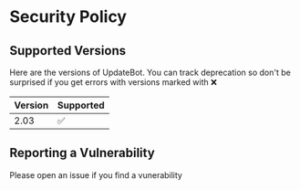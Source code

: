 # Security Policy

## Supported Versions

Here are the versions of UpdateBot. You can track deprecation so don't be surprised if you get errors with versions marked with :x:

| Version | Supported          |
| ------- | ------------------ |
| 2.03    | :white_check_mark: |


## Reporting a Vulnerability

Please open an issue if you find a vunerability
